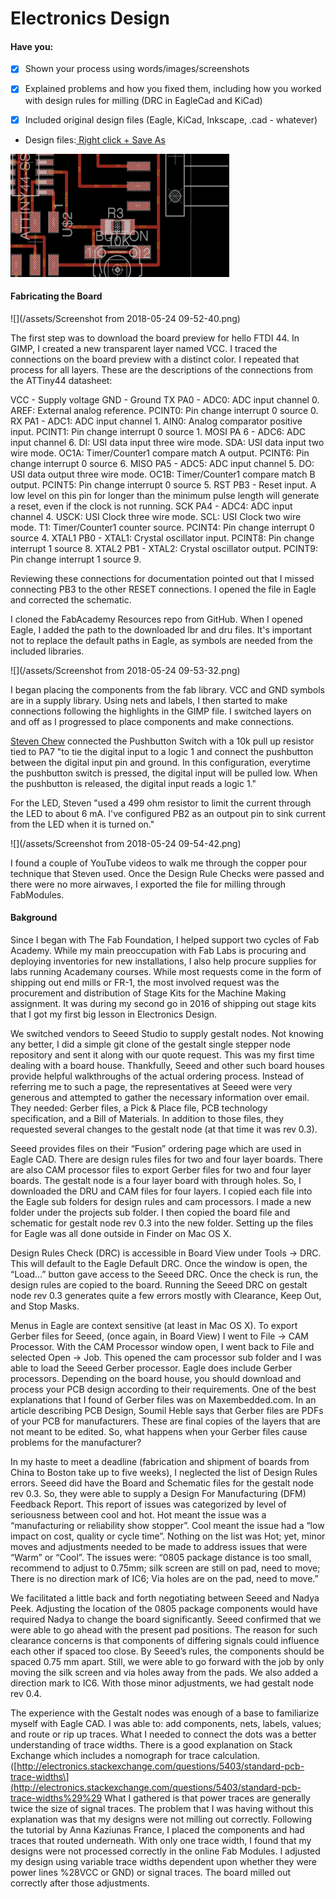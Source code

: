 # Electronics Design

#### Have you:

* [x] Shown your process using words/images/screenshots

* [x] Explained problems and how you fixed them, including how you worked with design rules for milling \(DRC in EagleCad and KiCad\)

* [x] Included original design files \(Eagle, KiCad, Inkscape, .cad - whatever\)

* Design files:[ Right click + Save As](/uploads/switch-and-led.zip)

![](/assets/electronics-design-1-350x197.png)

#### Fabricating the Board

![](/assets/Screenshot from 2018-05-24 09-52-40.png)

The first step was to download the board preview for hello FTDI 44. In GIMP, I created a new transparent layer named VCC. I traced the connections on the board preview with a distinct color. I repeated that process for all layers. These are the descriptions of the connections from the ATTiny44 datasheet:

VCC - Supply voltage
GND - Ground
TX PA0 - ADC0: ADC input channel 0. AREF: External analog reference. PCINT0: Pin change interrupt 0 source 0.
RX PA1 - ADC1: ADC input channel 1. AIN0: Analog comparator positive input. PCINT1: Pin change interrupt 0 source 1. 
MOSI PA 6 - ADC6: ADC input channel 6. DI: USI data input three wire mode. SDA: USI data input two wire mode. OC1A: Timer/Counter1 compare match A output. PCINT6: Pin change interrupt 0 source 6.
MISO PA5 - ADC5: ADC input channel 5. DO: USI data output three wire mode. OC1B: Timer/Counter1 compare match B output. PCINT5: Pin change interrupt 0 source 5.
RST PB3 - Reset input. A low level on this pin for longer than the minimum pulse length will generate a reset, even if the clock is not 
running.
SCK PA4 - ADC4: ADC input channel 4. USCK: USI Clock three wire mode. SCL: USI Clock two wire mode. T1: Timer/Counter1 counter source. PCINT4: Pin change interrupt 0 source 4.
XTAL1 PB0 - XTAL1: Crystal oscillator input. PCINT8: Pin change interrupt 1 source 8.
XTAL2 PB1 - XTAL2: Crystal oscillator output. PCINT9: Pin change interrupt 1 source 9.

Reviewing these connections for documentation pointed out that I missed connecting PB3 to the other RESET connections. I opened the file in Eagle and corrected the schematic.

I cloned the FabAcademy Resources repo from GitHub. When I opened Eagle, I added the path to the downloaded lbr and dru files. It's important not to replace the default paths in Eagle, as symbols are needed from the included libraries.

![](/assets/Screenshot from 2018-05-24 09-53-32.png)

I began placing the components from the fab library. VCC and GND symbols are in a supply library. Using nets and labels, I then started to make connections following the highlights in the GIMP file. I switched layers on and off as I progressed to place components and make connections.

[Steven Chew](http://archive.fabacademy.org/2016/fablabsingapore/students/98/exercise06.html) connected the Pushbutton Switch with a 10k pull up resistor tied to PA7 "to tie the digital input to a logic 1 and connect the pushbutton between the digital input pin and ground. In this configuration, everytime the pushbutton switch is pressed, the digital input will be pulled low. When the pushbutton is released, the digital input reads a logic 1."

For the LED, Steven "used a 499 ohm resistor to limit the current through the LED to about 6 mA. I've configured PB2 as an outpout pin to sink current from the LED when it is turned on."

![](/assets/Screenshot from 2018-05-24 09-54-42.png)

I found a couple of YouTube videos to walk me through the copper pour technique that Steven used. Once the Design Rule Checks were passed and there were no more airwaves, I exported the file for milling through FabModules.

#### Bakground

Since I began with The Fab Foundation, I helped support two cycles of Fab Academy. While my main preoccupation with Fab Labs is procuring and deploying inventories for new installations, I also help procure supplies for labs running Academany courses. While most requests come in the form of shipping out end mills or FR-1, the most involved request was the procurement and distribution of Stage Kits for the Machine Making assignment. It was during my second go in 2016 of shipping out stage kits that I got my first big lesson in Electronics Design.

We switched vendors to Seeed Studio to supply gestalt nodes. Not knowing any better, I did a simple git clone of the gestalt single stepper node repository and sent it along with our quote request. This was my first time dealing with a board house. Thankfully, Seeed and other such board houses provide helpful walkthroughs of the actual ordering process. Instead of referring me to such a page, the representatives at Seeed were very generous and attempted to gather the necessary information over email. They needed: Gerber files, a Pick & Place file, PCB technology specification, and a Bill of Materials. In addition to those files, they requested several changes to the gestalt node \(at that time it was rev 0.3\).

Seeed provides files on their “Fusion” ordering page which are used in Eagle CAD. There are design rules files for two and four layer boards. There are also CAM processor files to export Gerber files for two and four layer boards. The gestalt node is a four layer board with through holes. So, I downloaded the DRU and CAM files for four layers. I copied each file into the Eagle sub folders for design rules and cam processors. I made a new folder under the projects sub folder. I then copied the board file and schematic for gestalt node rev 0.3 into the new folder. Setting up the files for Eagle was all done outside in Finder on Mac OS X.

Design Rules Check \(DRC\) is accessible in Board View under Tools -&gt; DRC. This will default to the Eagle Default DRC. Once the window is open, the “Load…” button gave access to the Seeed DRC. Once the check is run, the design rules are copied to the board. Running the Seeed DRC on gestalt node rev 0.3 generates quite a few errors mostly with Clearance, Keep Out, and Stop Masks.

Menus in Eagle are context sensitive \(at least in Mac OS X\). To export Gerber files for Seeed, \(once again, in Board View\) I went to File -&gt; CAM Processor. With the CAM Processor window open, I went back to File and selected Open -&gt; Job. This opened the cam processor sub folder and I was able to load the Seeed Gerber processor. Eagle does include Gerber processors. Depending on the board house, you should download and process your PCB design according to their requirements. One of the best explanations that I found of Gerber files was on Maxembedded.com. In an article describing PCB Design, Soumil Heble says that Gerber files are PDFs of your PCB for manufacturers. These are final copies of the layers that are not meant to be edited. So, what happens when your Gerber files cause problems for the manufacturer?

In my haste to meet a deadline \(fabrication and shipment of boards from China to Boston take up to five weeks\), I neglected the list of Design Rules errors. Seeed did have the Board and Schematic files for the gestalt node rev 0.3. So, they were able to supply a Design For Manufacturing \(DFM\) Feedback Report. This report of issues was categorized by level of seriousness between cool and hot. Hot meant the issue was a “manufacturing or reliability show stopper”. Cool meant the issue had a “low impact on cost, quality or cycle time”. Nothing on the list was Hot; yet, minor moves and adjustments needed to be made to address issues that were “Warm” or “Cool”. The issues were: “0805 package distance is too small, recommend to adjust to 0.75mm; silk screen are still on pad, need to move; There is no direction mark of IC6; Via holes are on the pad, need to move.”

We facilitated a little back and forth negotiating between Seeed and Nadya Peek. Adjusting the location of the 0805 package components would have required Nadya to change the board significantly. Seeed confirmed that we were able to go ahead with the present pad positions. The reason for such clearance concerns is that components of differing signals could influence each other if spaced too close. By Seeed’s rules, the components should be spaced 0.75 mm apart. Still, we were able to go forward with the job by only moving the silk screen and via holes away from the pads. We also added a direction mark to IC6. With those minor adjustments, we had gestalt node rev 0.4.

The experience with the Gestalt nodes was enough of a base to familiarize myself with Eagle CAD. I was able to: add components, nets, labels, values; and route or rip up traces. What I needed to connect the dots was a better understanding of trace widths. There is a good explanation on Stack Exchange which includes a nomograph for trace calculation. \([http://electronics.stackexchange.com/questions/5403/standard-pcb-trace-widths\](http://electronics.stackexchange.com/questions/5403/standard-pcb-trace-widths%29%29 What I gathered is that power traces are generally twice the size of signal traces. The problem that I was having without this explanation was that my designs were not milling out correctly. Following the tutorial by Anna Kaziunas France, I placed the components and had traces that routed underneath. With only one trace width, I found that my designs were not processed correctly in the online Fab Modules. I adjusted my design using variable trace widths dependent upon whether they were power lines %28VCC or GND\) or signal traces. The board milled out correctly after those adjustments.

